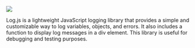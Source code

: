 <img src="https://upcdn.io/12a1z8q/raw/LogJS.webp">

Log.js is a lightweight JavaScript logging library that provides a simple and customizable way to log variables, objects, and errors. It also includes a function to display log messages in a div element. This library is useful for debugging and testing purposes.
